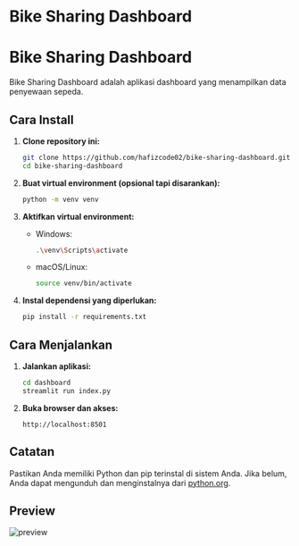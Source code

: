 # Bike Sharing Dashboard

# Bike Sharing Dashboard

Bike Sharing Dashboard adalah aplikasi dashboard yang menampilkan data penyewaan sepeda.

## Cara Install

1. **Clone repository ini:**
	```sh
	git clone https://github.com/hafizcode02/bike-sharing-dashboard.git
	cd bike-sharing-dashboard
	```

2. **Buat virtual environment (opsional tapi disarankan):**
	```sh
	python -m venv venv
	```

3. **Aktifkan virtual environment:**
	- Windows:
		```sh
		.\venv\Scripts\activate
		```
	- macOS/Linux:
		```sh
		source venv/bin/activate
		```

4. **Instal dependensi yang diperlukan:**
	```sh
	pip install -r requirements.txt
	```

## Cara Menjalankan

1. **Jalankan aplikasi:**
	```sh
    cd dashboard
	streamlit run index.py
	```

2. **Buka browser dan akses:**
	```
	http://localhost:8501
	```

## Catatan

Pastikan Anda memiliki Python dan pip terinstal di sistem Anda. Jika belum, Anda dapat mengunduh dan menginstalnya dari [python.org](https://www.python.org/).


## Preview
![preview](https://github.com/hafizcode02/bike-sharing-dashboard/preview.gif)
